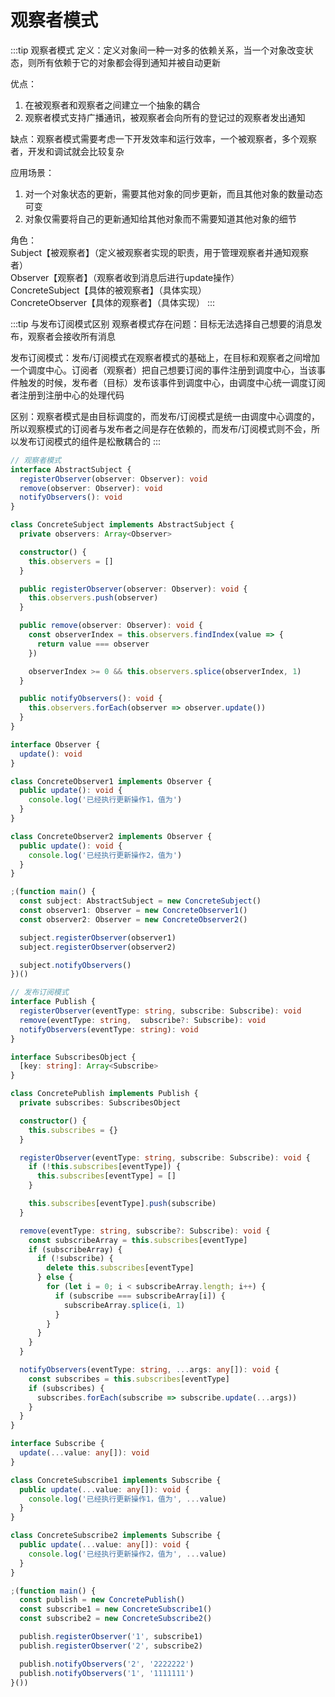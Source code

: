 # 观察者模式
:::tip 观察者模式
定义：定义对象间一种一对多的依赖关系，当一个对象改变状态，则所有依赖于它的对象都会得到通知并被自动更新

优点：<br>
1. 在被观察者和观察者之间建立一个抽象的耦合<br>
2. 观察者模式支持广播通讯，被观察者会向所有的登记过的观察者发出通知

缺点：观察者模式需要考虑一下开发效率和运行效率，一个被观察者，多个观察者，开发和调试就会比较复杂

应用场景：<br>
1. 对一个对象状态的更新，需要其他对象的同步更新，而且其他对象的数量动态可变<br>
2. 对象仅需要将自己的更新通知给其他对象而不需要知道其他对象的细节

角色：<br>
      Subject【被观察者】（定义被观察者实现的职责，用于管理观察者并通知观察者）<br>
      Observer【观察者】（观察者收到消息后进行update操作）<br>
      ConcreteSubject【具体的被观察者】（具体实现）<br>
      ConcreteObserver【具体的观察者】（具体实现）
:::

:::tip 与发布订阅模式区别
观察者模式存在问题：目标无法选择自己想要的消息发布，观察者会接收所有消息

发布订阅模式：发布/订阅模式在观察者模式的基础上，在目标和观察者之间增加一个调度中心。订阅者（观察者）把自己想要订阅的事件注册到调度中心，当该事件触发的时候，发布者（目标）发布该事件到调度中心，由调度中心统一调度订阅者注册到注册中心的处理代码

区别：观察者模式是由目标调度的，而发布/订阅模式是统一由调度中心调度的，所以观察模式的订阅者与发布者之间是存在依赖的，而发布/订阅模式则不会，所以发布订阅模式的组件是松散耦合的
:::

```ts
// 观察者模式
interface AbstractSubject {
  registerObserver(observer: Observer): void
  remove(observer: Observer): void
  notifyObservers(): void
}

class ConcreteSubject implements AbstractSubject {
  private observers: Array<Observer>

  constructor() {
    this.observers = []
  }

  public registerObserver(observer: Observer): void {
    this.observers.push(observer)
  }

  public remove(observer: Observer): void {
    const observerIndex = this.observers.findIndex(value => {
      return value === observer
    })

    observerIndex >= 0 && this.observers.splice(observerIndex, 1)
  }

  public notifyObservers(): void {
    this.observers.forEach(observer => observer.update())
  }
}

interface Observer {
  update(): void
}

class ConcreteObserver1 implements Observer {
  public update(): void {
    console.log('已经执行更新操作1，值为')
  }
}

class ConcreteObserver2 implements Observer {
  public update(): void {
    console.log('已经执行更新操作2，值为')
  }
}

;(function main() {
  const subject: AbstractSubject = new ConcreteSubject()
  const observer1: Observer = new ConcreteObserver1()
  const observer2: Observer = new ConcreteObserver2()

  subject.registerObserver(observer1)
  subject.registerObserver(observer2)

  subject.notifyObservers()
})()
```

```ts
// 发布订阅模式
interface Publish {
  registerObserver(eventType: string, subscribe: Subscribe): void
  remove(eventType: string,  subscribe?: Subscribe): void
  notifyObservers(eventType: string): void
}

interface SubscribesObject {
  [key: string]: Array<Subscribe>
}

class ConcretePublish implements Publish {
  private subscribes: SubscribesObject

  constructor() {
    this.subscribes = {}
  }

  registerObserver(eventType: string, subscribe: Subscribe): void {
    if (!this.subscribes[eventType]) {
      this.subscribes[eventType] = []
    }

    this.subscribes[eventType].push(subscribe)
  }

  remove(eventType: string, subscribe?: Subscribe): void {
    const subscribeArray = this.subscribes[eventType]
    if (subscribeArray) {
      if (!subscribe) {
        delete this.subscribes[eventType]
      } else {
        for (let i = 0; i < subscribeArray.length; i++) {
          if (subscribe === subscribeArray[i]) {
            subscribeArray.splice(i, 1)
          }
        }
      }
    }
  }

  notifyObservers(eventType: string, ...args: any[]): void {
    const subscribes = this.subscribes[eventType]
    if (subscribes) {
      subscribes.forEach(subscribe => subscribe.update(...args))
    }
  }
}

interface Subscribe {
  update(...value: any[]): void
}

class ConcreteSubscribe1 implements Subscribe {
  public update(...value: any[]): void {
    console.log('已经执行更新操作1，值为', ...value)
  }
}

class ConcreteSubscribe2 implements Subscribe {
  public update(...value: any[]): void {
    console.log('已经执行更新操作2，值为', ...value)
  }
}

;(function main() {
  const publish = new ConcretePublish()
  const subscribe1 = new ConcreteSubscribe1()
  const subscribe2 = new ConcreteSubscribe2()

  publish.registerObserver('1', subscribe1)
  publish.registerObserver('2', subscribe2)

  publish.notifyObservers('2', '2222222')
  publish.notifyObservers('1', '1111111')
}())
```
